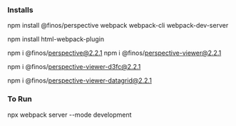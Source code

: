 ### Installs ###

npm install @finos/perspective webpack webpack-cli webpack-dev-server

npm install html-webpack-plugin    




npm i @finos/perspective@2.2.1
npm i @finos/perspective-viewer@2.2.1

npm i @finos/perspective-viewer-d3fc@2.2.1

npm i @finos/perspective-viewer-datagrid@2.2.1

### To Run ###
npx webpack server --mode development    
